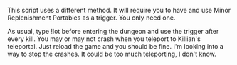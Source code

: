 This script uses a different method. It will require you to have and use Minor Replenishment Portables as a trigger. You only need one.

As usual, type !lot before entering the dungeon and use the trigger after every kill. You may or may not crash when you teleport to Killian's teleportal. Just reload the game and you should be fine. I'm looking into a way to stop the crashes. It could be too much teleporting, I don't know.